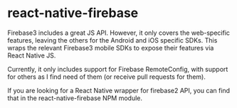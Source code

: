# react-native-firebase

Firebase3 includes a great JS API. However, it only covers the web-specific features, leaving the others for the Android and iOS specific SDKs. This wraps the relevant Firebase3 mobile SDKs to expose their features via React Native JS.

Currently, it only includes support for Firebase RemoteConfig, with support for others as I find need of them (or receive pull requests for them).

If you are looking for a React Native wrapper for firebase2 API, you can find that in the react-native-firebase NPM module.
